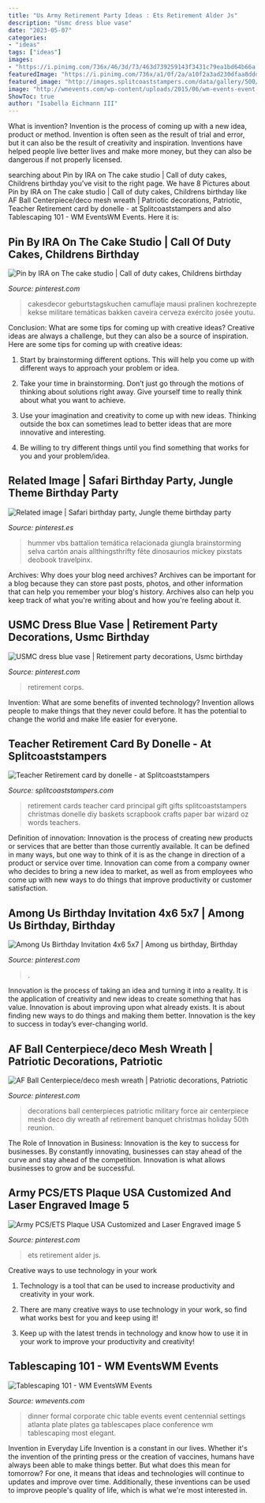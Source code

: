 ```yaml
---
title: "Us Army Retirement Party Ideas : Ets Retirement Alder Js"
description: "Usmc dress blue vase"
date: "2023-05-07"
categories:
- "ideas"
tags: ["ideas"]
images:
- "https://i.pinimg.com/736x/46/3d/73/463d739259143f3431c79ea1bd64b66a.jpg"
featuredImage: "https://i.pinimg.com/736x/a1/0f/2a/a10f2a3ad230dfaa8ddd8d685b2d46d3.jpg"
featured_image: "http://images.splitcoaststampers.com/data/gallery/500/2010/05/17/DSC01742_by_donelle.JPG"
image: "http://wmevents.com/wp-content/uploads/2015/06/wm-events-event-production-event-producer-ventanas-corporate-event-global-conference-corporate-conference-centennial-chic-tablescapes-table-settings-formal-dinner-party-formal.jpg"
ShowToc: true
author: "Isabella Eichmann III"
---
```



What is invention?
Invention is the process of coming up with a new idea, product or method. Invention is often seen as the result of trial and error, but it can also be the result of creativity and inspiration. Inventions have helped people live better lives and make more money, but they can also be dangerous if not properly licensed.

	

		
searching about Pin by IRA on The cake studio | Call of duty cakes, Childrens birthday you've visit to the right page. We have 8 Pictures about Pin by IRA on The cake studio | Call of duty cakes, Childrens birthday like AF Ball Centerpiece/deco mesh wreath | Patriotic decorations, Patriotic, Teacher Retirement card by donelle - at Splitcoaststampers and also Tablescaping 101 - WM EventsWM Events. Here it is:
		
    
## Pin By IRA On The Cake Studio | Call Of Duty Cakes, Childrens Birthday

<img loading=lazy src="https://i.pinimg.com/736x/46/3d/73/463d739259143f3431c79ea1bd64b66a.jpg" onerror="this.onerror=null;this.src='https://tse1.mm.bing.net/th?id=OIP.xRIDioZYpDM7pG__4i2-OAHaMT&amp;pid=15.1';" alt="Pin by IRA on The cake studio | Call of duty cakes, Childrens birthday">

_Source: pinterest.com_

>cakesdecor geburtstagskuchen camuflaje mausi pralinen kochrezepte kekse militare temáticas bakken caveira cerveza exército josée youtu. 

	

Conclusion: What are some tips for coming up with creative ideas?
Creative ideas are always a challenge, but they can also be a source of inspiration. Here are some tips for coming up with creative ideas:
1. Start by brainstorming different options. This will help you come up with different ways to approach your problem or idea.

2. Take your time in brainstorming. Don’t just go through the motions of thinking about solutions right away. Give yourself time to really think about what you want to achieve.

3. Use your imagination and creativity to come up with new ideas. Thinking outside the box can sometimes lead to better ideas that are more innovative and interesting.

4. Be willing to try different things until you find something that works for you and your problem/idea.

    
## Related Image | Safari Birthday Party, Jungle Theme Birthday Party

<img loading=lazy src="https://i.pinimg.com/736x/4b/f1/5c/4bf15c078bbcb6d588ebd60d3a954515.jpg" onerror="this.onerror=null;this.src='https://tse3.mm.bing.net/th?id=OIP.F7EHecaelyir-QoW6c9mCAAAAA&amp;pid=15.1';" alt="Related image | Safari birthday party, Jungle theme birthday party">

_Source: pinterest.es_

>hummer vbs battalion temática relacionada giungla brainstorming selva cartón anais allthingsthrifty fête dinosaurios mickey pixstats deobook travelpinx. 

	

Archives: Why does your blog need archives?
Archives can be important for a blog because they can store past posts, photos, and other information that can help you remember your blog's history. Archives also can help you keep track of what you're writing about and how you're feeling about it.

    
## USMC Dress Blue Vase | Retirement Party Decorations, Usmc Birthday

<img loading=lazy src="https://i.pinimg.com/736x/b0/33/a1/b033a1e371ae85cb6ada0754e10cbbef.jpg" onerror="this.onerror=null;this.src='https://tse2.mm.bing.net/th?id=OIP.DLHrRhrrihCU3LUCefAoRgHaFj&amp;pid=15.1';" alt="USMC dress blue vase | Retirement party decorations, Usmc birthday">

_Source: pinterest.com_

>retirement corps. 

	

Invention: What are some benefits of invented technology?
Invention allows people to make things that they never could before. It has the potential to change the world and make life easier for everyone.

    
## Teacher Retirement Card By Donelle - At Splitcoaststampers

<img loading=lazy src="http://images.splitcoaststampers.com/data/gallery/500/2010/05/17/DSC01742_by_donelle.JPG" onerror="this.onerror=null;this.src='https://tse4.mm.bing.net/th?id=OIP.JpaG1_E0kayF9KeZbGtzAQHaJ4&amp;pid=15.1';" alt="Teacher Retirement card by donelle - at Splitcoaststampers">

_Source: splitcoaststampers.com_

>retirement cards teacher card principal gift gifts splitcoaststampers christmas donelle diy baskets scrapbook crafts paper bar wizard oz words teachers. 

	

Definition of innovation:
Innovation is the process of creating new products or services that are better than those currently available. It can be defined in many ways, but one way to think of it is as the change in direction of a product or service over time. Innovation can come from a company owner who decides to bring a new idea to market, as well as from employees who come up with new ways to do things that improve productivity or customer satisfaction.

    
## Among Us Birthday Invitation 4x6 5x7 | Among Us Birthday, Birthday

<img loading=lazy src="https://i.pinimg.com/736x/a1/0f/2a/a10f2a3ad230dfaa8ddd8d685b2d46d3.jpg" onerror="this.onerror=null;this.src='https://tse2.mm.bing.net/th?id=OIP.qDwGamfNZuepJRCJCS-LrAHaKX&amp;pid=15.1';" alt="Among Us Birthday Invitation 4x6 5x7 | Among us birthday, Birthday">

_Source: pinterest.com_

>. 

	

Innovation is the process of taking an idea and turning it into a reality. It is the application of creativity and new ideas to create something that has value. Innovation is about improving upon what already exists. It is about finding new ways to do things and making them better. Innovation is the key to success in today’s ever-changing world.

    
## AF Ball Centerpiece/deco Mesh Wreath | Patriotic Decorations, Patriotic

<img loading=lazy src="https://i.pinimg.com/originals/71/17/df/7117df136b247904cef525359d366ff4.jpg" onerror="this.onerror=null;this.src='https://tse3.mm.bing.net/th?id=OIP.laYG7pE025LW_zH_Vt3SPQHaJ4&amp;pid=15.1';" alt="AF Ball Centerpiece/deco mesh wreath | Patriotic decorations, Patriotic">

_Source: pinterest.com_

>decorations ball centerpieces patriotic military force air centerpiece mesh deco diy wreath af retirement banquet christmas holiday 50th reunion. 

	

The Role of Innovation in Business:
Innovation is the key to success for businesses. By constantly innovating, businesses can stay ahead of the curve and stay ahead of the competition. Innovation is what allows businesses to grow and be successful.

    
## Army PCS/ETS Plaque USA Customized And Laser Engraved Image 5

<img loading=lazy src="https://i.pinimg.com/736x/17/9d/3a/179d3a8875200675f29ffce740a8930d.jpg" onerror="this.onerror=null;this.src='https://tse2.mm.bing.net/th?id=OIP.pLu5K2sEztEZy9Y6ppta4QHaI0&amp;pid=15.1';" alt="Army PCS/ETS Plaque USA Customized and Laser Engraved image 5">

_Source: pinterest.com_

>ets retirement alder js. 

	

Creative ways to use technology in your work
1. Technology is a tool that can be used to increase productivity and creativity in your work.
2. There are many creative ways to use technology in your work, so find what works best for you and keep using it!

3. Keep up with the latest trends in technology and know how to use it in your work to improve your productivity and creativity!

    
## Tablescaping 101 - WM EventsWM Events

<img loading=lazy src="http://wmevents.com/wp-content/uploads/2015/06/wm-events-event-production-event-producer-ventanas-corporate-event-global-conference-corporate-conference-centennial-chic-tablescapes-table-settings-formal-dinner-party-formal.jpg" onerror="this.onerror=null;this.src='https://tse1.mm.bing.net/th?id=OIP.Pbvgchcdkrl29UckY8MVTgHaEc&amp;pid=15.1';" alt="Tablescaping 101 - WM EventsWM Events">

_Source: wmevents.com_

>dinner formal corporate chic table events event centennial settings atlanta plate plates ga tablescapes place conference wm tablescaping most elegant. 

	

Invention in Everyday Life
Invention is a constant in our lives. Whether it's the invention of the printing press or the creation of vaccines, humans have always been able to make things better. But what does this mean for tomorrow? For one, it means that ideas and technologies will continue to updates and improve over time. Additionally, these inventions can be used to improve people's quality of life, which is what we're most interested in.

